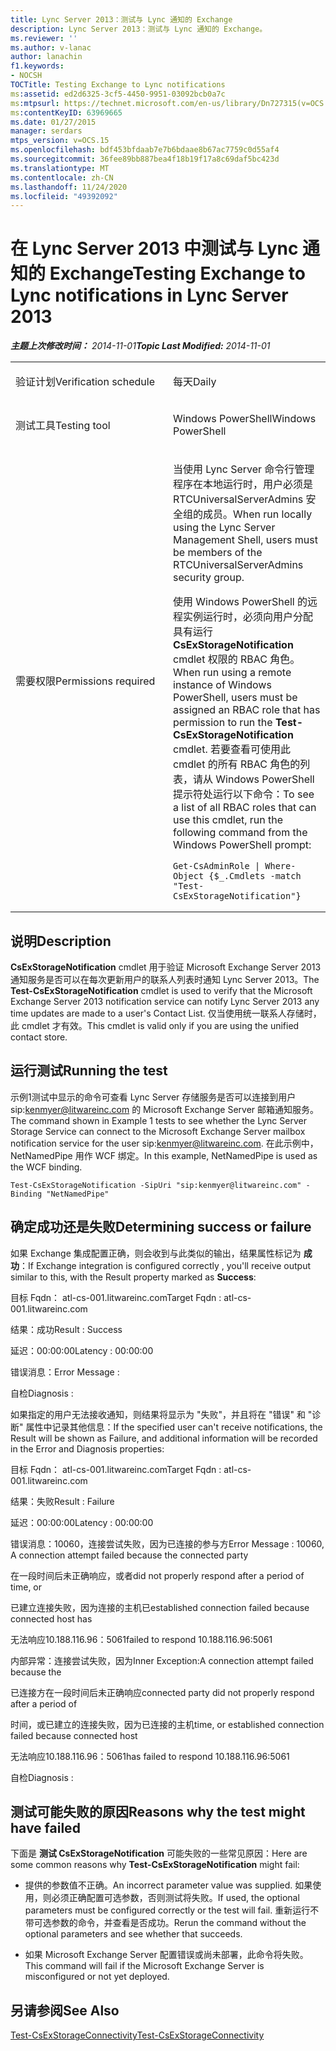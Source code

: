 ```yaml
---
title: Lync Server 2013：测试与 Lync 通知的 Exchange
description: Lync Server 2013：测试与 Lync 通知的 Exchange。
ms.reviewer: ''
ms.author: v-lanac
author: lanachin
f1.keywords:
- NOCSH
TOCTitle: Testing Exchange to Lync notifications
ms:assetid: ed2d6325-3cf5-4450-9951-03092bcb0a7c
ms:mtpsurl: https://technet.microsoft.com/en-us/library/Dn727315(v=OCS.15)
ms:contentKeyID: 63969665
ms.date: 01/27/2015
manager: serdars
mtps_version: v=OCS.15
ms.openlocfilehash: bdf453bfdaab7e7b6bdaae8b67ac7759c0d55af4
ms.sourcegitcommit: 36fee89bb887bea4f18b19f17a8c69daf5bc423d
ms.translationtype: MT
ms.contentlocale: zh-CN
ms.lasthandoff: 11/24/2020
ms.locfileid: "49392092"
---
```

# <a name="testing-exchange-to-lync-notifications-in-lync-server-2013"></a><span data-ttu-id="238f0-103">在 Lync Server 2013 中测试与 Lync 通知的 Exchange</span><span class="sxs-lookup"><span data-stu-id="238f0-103">Testing Exchange to Lync notifications in Lync Server 2013</span></span>

<div data-xmlns="http://www.w3.org/1999/xhtml">

<div class="topic" data-xmlns="http://www.w3.org/1999/xhtml" data-msxsl="urn:schemas-microsoft-com:xslt" data-cs="https://msdn.microsoft.com/">

<div data-asp="https://msdn2.microsoft.com/asp">



</div>

<div id="mainSection">

<div id="mainBody"><span data-ttu-id="238f0-104">

<span> </span></span><span class="sxs-lookup"><span data-stu-id="238f0-104">

<span> </span></span></span>

<span data-ttu-id="238f0-105">_**主题上次修改时间：** 2014-11-01_</span><span class="sxs-lookup"><span data-stu-id="238f0-105">_**Topic Last Modified:** 2014-11-01_</span></span>


<table>
<colgroup>
<col style="width: 50%" />
<col style="width: 50%" />
</colgroup>
<tbody>
<tr class="odd">
<td><p><span data-ttu-id="238f0-106">验证计划</span><span class="sxs-lookup"><span data-stu-id="238f0-106">Verification schedule</span></span></p></td>
<td><p><span data-ttu-id="238f0-107">每天</span><span class="sxs-lookup"><span data-stu-id="238f0-107">Daily</span></span></p></td>
</tr>
<tr class="even">
<td><p><span data-ttu-id="238f0-108">测试工具</span><span class="sxs-lookup"><span data-stu-id="238f0-108">Testing tool</span></span></p></td>
<td><p><span data-ttu-id="238f0-109">Windows PowerShell</span><span class="sxs-lookup"><span data-stu-id="238f0-109">Windows PowerShell</span></span></p></td>
</tr>
<tr class="odd">
<td><p><span data-ttu-id="238f0-110">需要权限</span><span class="sxs-lookup"><span data-stu-id="238f0-110">Permissions required</span></span></p></td>
<td><p><span data-ttu-id="238f0-111">当使用 Lync Server 命令行管理程序在本地运行时，用户必须是 RTCUniversalServerAdmins 安全组的成员。</span><span class="sxs-lookup"><span data-stu-id="238f0-111">When run locally using the Lync Server Management Shell, users must be members of the RTCUniversalServerAdmins security group.</span></span></p>
<p><span data-ttu-id="238f0-112">使用 Windows PowerShell 的远程实例运行时，必须向用户分配具有运行 <strong>CsExStorageNotification</strong> cmdlet 权限的 RBAC 角色。</span><span class="sxs-lookup"><span data-stu-id="238f0-112">When run using a remote instance of Windows PowerShell, users must be assigned an RBAC role that has permission to run the <strong>Test-CsExStorageNotification</strong> cmdlet.</span></span> <span data-ttu-id="238f0-113">若要查看可使用此 cmdlet 的所有 RBAC 角色的列表，请从 Windows PowerShell 提示符处运行以下命令：</span><span class="sxs-lookup"><span data-stu-id="238f0-113">To see a list of all RBAC roles that can use this cmdlet, run the following command from the Windows PowerShell prompt:</span></span></p>
<pre><code>Get-CsAdminRole | Where-Object {$_.Cmdlets -match &quot;Test-CsExStorageNotification&quot;}</code></pre></td>
</tr>
</tbody>
</table>


<div>

## <a name="description"></a><span data-ttu-id="238f0-114">说明</span><span class="sxs-lookup"><span data-stu-id="238f0-114">Description</span></span>

<span data-ttu-id="238f0-115">**CsExStorageNotification** cmdlet 用于验证 Microsoft Exchange Server 2013 通知服务是否可以在每次更新用户的联系人列表时通知 Lync Server 2013。</span><span class="sxs-lookup"><span data-stu-id="238f0-115">The **Test-CsExStorageNotification** cmdlet is used to verify that the Microsoft Exchange Server 2013 notification service can notify Lync Server 2013 any time updates are made to a user's Contact List.</span></span> <span data-ttu-id="238f0-116">仅当使用统一联系人存储时，此 cmdlet 才有效。</span><span class="sxs-lookup"><span data-stu-id="238f0-116">This cmdlet is valid only if you are using the unified contact store.</span></span>

</div>

<div>

## <a name="running-the-test"></a><span data-ttu-id="238f0-117">运行测试</span><span class="sxs-lookup"><span data-stu-id="238f0-117">Running the test</span></span>

<span data-ttu-id="238f0-118">示例1测试中显示的命令可查看 Lync Server 存储服务是否可以连接到用户 sip:kenmyer@litwareinc.com 的 Microsoft Exchange Server 邮箱通知服务。</span><span class="sxs-lookup"><span data-stu-id="238f0-118">The command shown in Example 1 tests to see whether the Lync Server Storage Service can connect to the Microsoft Exchange Server mailbox notification service for the user sip:kenmyer@litwareinc.com.</span></span> <span data-ttu-id="238f0-119">在此示例中，NetNamedPipe 用作 WCF 绑定。</span><span class="sxs-lookup"><span data-stu-id="238f0-119">In this example, NetNamedPipe is used as the WCF binding.</span></span>

    Test-CsExStorageNotification -SipUri "sip:kenmyer@litwareinc.com" -Binding "NetNamedPipe"

</div>

<div>

## <a name="determining-success-or-failure"></a><span data-ttu-id="238f0-120">确定成功还是失败</span><span class="sxs-lookup"><span data-stu-id="238f0-120">Determining success or failure</span></span>

<span data-ttu-id="238f0-121">如果 Exchange 集成配置正确，则会收到与此类似的输出，结果属性标记为 **成功**：</span><span class="sxs-lookup"><span data-stu-id="238f0-121">If Exchange integration is configured correctly , you'll receive output similar to this, with the Result property marked as **Success**:</span></span>

<span data-ttu-id="238f0-122">目标 Fqdn： atl-cs-001.litwareinc.com</span><span class="sxs-lookup"><span data-stu-id="238f0-122">Target Fqdn : atl-cs-001.litwareinc.com</span></span>

<span data-ttu-id="238f0-123">结果：成功</span><span class="sxs-lookup"><span data-stu-id="238f0-123">Result : Success</span></span>

<span data-ttu-id="238f0-124">延迟：00:00:00</span><span class="sxs-lookup"><span data-stu-id="238f0-124">Latency : 00:00:00</span></span>

<span data-ttu-id="238f0-125">错误消息：</span><span class="sxs-lookup"><span data-stu-id="238f0-125">Error Message :</span></span>

<span data-ttu-id="238f0-126">自检</span><span class="sxs-lookup"><span data-stu-id="238f0-126">Diagnosis :</span></span>

<span data-ttu-id="238f0-127">如果指定的用户无法接收通知，则结果将显示为 "失败"，并且将在 "错误" 和 "诊断" 属性中记录其他信息：</span><span class="sxs-lookup"><span data-stu-id="238f0-127">If the specified user can't receive notifications, the Result will be shown as Failure, and additional information will be recorded in the Error and Diagnosis properties:</span></span>

<span data-ttu-id="238f0-128">目标 Fqdn： atl-cs-001.litwareinc.com</span><span class="sxs-lookup"><span data-stu-id="238f0-128">Target Fqdn : atl-cs-001.litwareinc.com</span></span>

<span data-ttu-id="238f0-129">结果：失败</span><span class="sxs-lookup"><span data-stu-id="238f0-129">Result : Failure</span></span>

<span data-ttu-id="238f0-130">延迟：00:00:00</span><span class="sxs-lookup"><span data-stu-id="238f0-130">Latency : 00:00:00</span></span>

<span data-ttu-id="238f0-131">错误消息：10060，连接尝试失败，因为已连接的参与方</span><span class="sxs-lookup"><span data-stu-id="238f0-131">Error Message : 10060, A connection attempt failed because the connected party</span></span>

<span data-ttu-id="238f0-132">在一段时间后未正确响应，或者</span><span class="sxs-lookup"><span data-stu-id="238f0-132">did not properly respond after a period of time, or</span></span>

<span data-ttu-id="238f0-133">已建立连接失败，因为连接的主机已</span><span class="sxs-lookup"><span data-stu-id="238f0-133">established connection failed because connected host has</span></span>

<span data-ttu-id="238f0-134">无法响应10.188.116.96：5061</span><span class="sxs-lookup"><span data-stu-id="238f0-134">failed to respond 10.188.116.96:5061</span></span>

<span data-ttu-id="238f0-135">内部异常：连接尝试失败，因为</span><span class="sxs-lookup"><span data-stu-id="238f0-135">Inner Exception:A connection attempt failed because the</span></span>

<span data-ttu-id="238f0-136">已连接方在一段时间后未正确响应</span><span class="sxs-lookup"><span data-stu-id="238f0-136">connected party did not properly respond after a period of</span></span>

<span data-ttu-id="238f0-137">时间，或已建立的连接失败，因为已连接的主机</span><span class="sxs-lookup"><span data-stu-id="238f0-137">time, or established connection failed because connected host</span></span>

<span data-ttu-id="238f0-138">无法响应10.188.116.96：5061</span><span class="sxs-lookup"><span data-stu-id="238f0-138">has failed to respond 10.188.116.96:5061</span></span>

<span data-ttu-id="238f0-139">自检</span><span class="sxs-lookup"><span data-stu-id="238f0-139">Diagnosis :</span></span>

</div>

<div>

## <a name="reasons-why-the-test-might-have-failed"></a><span data-ttu-id="238f0-140">测试可能失败的原因</span><span class="sxs-lookup"><span data-stu-id="238f0-140">Reasons why the test might have failed</span></span>

<span data-ttu-id="238f0-141">下面是 **测试 CsExStorageNotification** 可能失败的一些常见原因：</span><span class="sxs-lookup"><span data-stu-id="238f0-141">Here are some common reasons why **Test-CsExStorageNotification** might fail:</span></span>

  - <span data-ttu-id="238f0-142">提供的参数值不正确。</span><span class="sxs-lookup"><span data-stu-id="238f0-142">An incorrect parameter value was supplied.</span></span> <span data-ttu-id="238f0-143">如果使用，则必须正确配置可选参数，否则测试将失败。</span><span class="sxs-lookup"><span data-stu-id="238f0-143">If used, the optional parameters must be configured correctly or the test will fail.</span></span> <span data-ttu-id="238f0-144">重新运行不带可选参数的命令，并查看是否成功。</span><span class="sxs-lookup"><span data-stu-id="238f0-144">Rerun the command without the optional parameters and see whether that succeeds.</span></span>

  - <span data-ttu-id="238f0-145">如果 Microsoft Exchange Server 配置错误或尚未部署，此命令将失败。</span><span class="sxs-lookup"><span data-stu-id="238f0-145">This command will fail if the Microsoft Exchange Server is misconfigured or not yet deployed.</span></span>

</div>

<div>

## <a name="see-also"></a><span data-ttu-id="238f0-146">另请参阅</span><span class="sxs-lookup"><span data-stu-id="238f0-146">See Also</span></span>


[<span data-ttu-id="238f0-147">Test-CsExStorageConnectivity</span><span class="sxs-lookup"><span data-stu-id="238f0-147">Test-CsExStorageConnectivity</span></span>](https://docs.microsoft.com/powershell/module/skype/Test-CsExStorageConnectivity)  
  

<span data-ttu-id="238f0-148"></div>

</div>

<span> </span>

</div>

</div>

</span><span class="sxs-lookup"><span data-stu-id="238f0-148"></div>

</div>

<span> </span>

</div>

</div>

</span></span></div>

